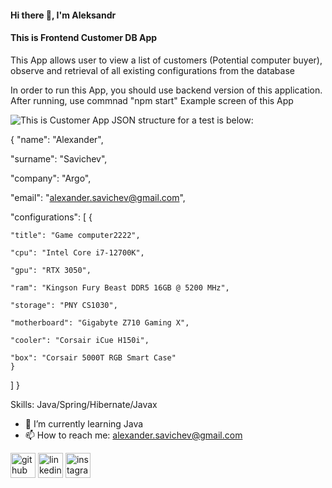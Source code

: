 #### Hi there 👋, I'm Aleksandr
#### This is Frontend Customer DB App

This App allows user to view a list of customers (Potential computer buyer), observe and retrieval of all existing configurations from the database

In order to run this App, you should use backend version of this application. After running, use commnad "npm start"
Example screen of this App

![This is Customer App](https://i.ibb.co/7pkLDg7/customers.jpg)
 JSON structure for a test is below:

 {
  "name": "Alexander",
  
  "surname": "Savichev",
  
  "company": "Argo",
  
  "email": "alexander.savichev@gmail.com",
  
  "configurations": [
      {
      
    "title": "Game computer2222",
    
    "cpu": "Intel Core i7-12700K",
    
    "gpu": "RTX 3050",
    
    "ram": "Kingson Fury Beast DDR5 16GB @ 5200 MHz",
    
    "storage": "PNY CS1030",
    
    "motherboard": "Gigabyte Z710 Gaming X",
    
    "cooler": "Corsair iCue H150i",
    
    "box": "Corsair 5000T RGB Smart Case"
    }
   ]
  }

Skills: Java/Spring/Hibernate/Javax

- 🌱 I’m currently learning Java 
- 📫 How to reach me: alexander.savichev@gmail.com 


[<img src='https://cdn.jsdelivr.net/npm/simple-icons@3.0.1/icons/github.svg' alt='github' height='40'>](https://github.com/https://github.com/AlexanderSavichev)  [<img src='https://cdn.jsdelivr.net/npm/simple-icons@3.0.1/icons/linkedin.svg' alt='linkedin' height='40'>](https://www.linkedin.com/in/https://www.linkedin.com/mwlite/in/aleksandr-savichev-7b3743211/)  [<img src='https://cdn.jsdelivr.net/npm/simple-icons@3.0.1/icons/instagram.svg' alt='instagram' height='40'>](https://www.instagram.com/https://www.instagram.com/aleksander_savichev//)  
